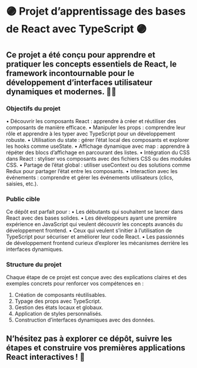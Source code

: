 # 🟣 Projet d’apprentissage des bases de React avec TypeScript 🟣

## Ce projet a été conçu pour apprendre et pratiquer les concepts essentiels de React, le framework incontournable pour le développement d’interfaces utilisateur dynamiques et modernes. 🚀✨

### Objectifs du projet
•	Découvrir les composants React : apprendre à créer et réutiliser des composants de manière efficace.
•	Manipuler les props : comprendre leur rôle et apprendre à les typer avec TypeScript pour un développement robuste.
•	Utilisation du state : gérer l’état local des composants et explorer les hooks comme useState.
•	Affichage dynamique avec map : apprendre à répéter des blocs d’affichage en parcourant des listes.
•	Intégration du CSS dans React : styliser vos composants avec des fichiers CSS ou des modules CSS.
•	Partage de l’état global : utiliser useContext ou des solutions comme Redux pour partager l’état entre les composants.
•	Interaction avec les événements : comprendre et gérer les événements utilisateurs (clics, saisies, etc.).

### Public cible

Ce dépôt est parfait pour :
•	Les débutants qui souhaitent se lancer dans React avec des bases solides.
•	Les développeurs ayant une première expérience en JavaScript qui veulent découvrir les concepts avancés du développement frontend.
•	Ceux qui veulent s’initier à l’utilisation de TypeScript pour sécuriser et améliorer leur code React.
•	Les passionnés de développement frontend curieux d’explorer les mécanismes derrière les interfaces dynamiques.

### Structure du projet

Chaque étape de ce projet est conçue avec des explications claires et des exemples concrets pour renforcer vos compétences en :
1.	Création de composants réutilisables.
2.	Typage des props avec TypeScript.
3.	Gestion des états locaux et globaux.
4.	Application de styles personnalisés.
5.	Construction d’interfaces dynamiques avec des données.

## N’hésitez pas à explorer ce dépôt, suivre les étapes et construire vos premières applications React interactives ! 🌟

